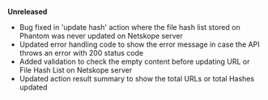 **Unreleased**
* Bug fixed in 'update hash' action where the file hash list stored on Phantom was never updated on Netskope server
* Updated error handling code to show the error message in case the API throws an error with 200 status code
* Added validation to check the empty content before updating URL or File Hash List on Netskope server
* Updated action result summary to show the total URLs or total Hashes updated